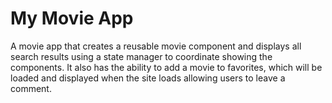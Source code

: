 # My Movie App
A movie app that creates a reusable movie component and displays all search results using a state manager to coordinate showing the components. It also has the ability to add a movie to favorites, which will be loaded and displayed when the site loads allowing users to leave a comment.
